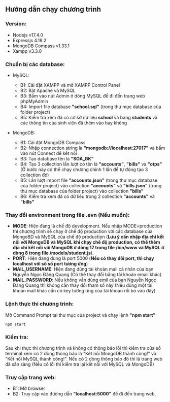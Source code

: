 ## Hướng dẫn chạy chương trình
### Version:
- Nodejs v17.4.0
- Expressjs 4.18.2
- MongoDB Compass v1.33.1
- Xampp v3.3.0

### Chuẩn bị các database:
- MySQL:
    - B1: Cài đặt XAMPP và mở XAMPP Control Panel
    - B2: Bật Apache và MySQL
    - B3: Bấm vào nút Admin ở dòng MySQL để đi đến trang web phpMyAdmin
    - B4: Import file database **"school.sql"** (trong thư mục database của folder project)
    - B5: Kiểm tra xem đã có cơ sở dữ liệu **school** và bảng **students** và các thông tin của sinh viên đã thêm vào hay không

- MongoDB:
    - B1: Cài đặt MongoDB Compass
    - B2: Nhập connection string là **"mongodb://localhost:27017"** và bấm vào nút Connect để kết nối
    - B3: Tạo database tên là **"SOA_GK"**
    - B4: Tạo 3 collection lần lượt có tên là **"accounts"**, **"bills"** và **"otps"** (Ở bước này có thể chạy chương chình 1 lần để tự động tạo 3 collection đó)
    - B5: Lần lượt import file **"accounts.json"** (trong thư mục database của folder project) vào collection **"accounts"** và **"bills.json"** (trong thư mục database của folder project) vào collection **"bills"**
    - B6: Kiểm tra xem đã có dữ liêu trong 2 collection **"accounts"** và **"bills"**

### Thay đổi environment trong file .evn (Nếu muốn):
- **MODE**: Hiện đang là chế độ development. Nếu nhập MODE=production thì chương trình sẽ chạy ở chế độ production với các database của MongoBD và MySQL của chế độ production (**Lưu ý cần nhập địa chỉ kết nối với MongoDB và MySQL khi chạy chế độ production, có thể thêm địa chỉ kết nối với MongoDB ở dòng 17 trong file /bin/www và MySQL ở dòng 8 trong file /models/student.js**).  
- **PORT**: Hiện đang dùng là port 5000 (**Nếu có thay đổi port, thì chạy localhost với số số port tương ứng**)
- **MAIL_USERNAME**: Hiện đang dùng tài khoản mail cá nhân của bạn Nguyễn Ngọc Đăng Quang (Có thể thay đổi bằng tài khoản email khác) 
- **MAIL_PASSWORD**: Nếu không vẫn dùng emil của bạn Nguyễn Ngọc Đăng Quang thì không cần thay đổi tham số này (Nếu dùng một tài khoản mail khác cần có key tương ứng của tài khoản rồi bỏ vào đây)

### Lệnh thực thi chương trình:
Mở Command Prompt tại thư mục của project và chạy lệnh **"npm start"**

    npm start
### Kiểm tra:
Sau khi thực thi chương trình và không có thông báo lỗi thì kiểm tra cửa sổ terminal xem có 2 dòng thông báo là "Kết nối MongoDB thành công!" và "Kết nối MySQL thành công!". Nếu có 2 dòng thông báo đó thì là trang web đã sẵn sàng (Nều có lỗi thì kiểm tra lại kết nối với MySQL và MongoDB)

### Truy cập trang web:
- B1: Mở browser
- B2: Truy cập vào đường dẫn **"localhost:5000"** để đi đến trang web.
